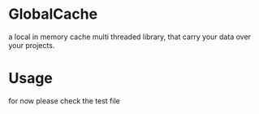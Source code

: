 # GlobalCache
a local in memory cache multi threaded library, that carry your data over your projects. 

# Usage
for now please check the test file 
